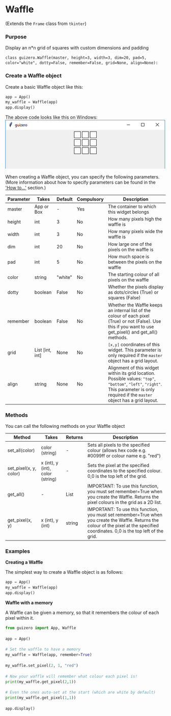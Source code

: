 # Waffle

(Extends the `Frame` class from `tkinter`)

### Purpose
Display an n*n grid of squares with custom dimensions and padding

```
class guizero.Waffle(master, height=3, width=3, dim=20, pad=5, color="white", dotty=False, remember=False, grid=None, align=None):    	
```

### Create a Waffle object

Create a basic Waffle object like this:

```python
app = App()
my_waffle = Waffle(app)
app.display()
```

The above code looks like this on Windows:
![Waffle on Windows](images/waffle_windows.png)


When creating a Waffle object, you can specify the following parameters. (More information about how to specify parameters can be found in the ['How to...'](./howto/) section.)

| Parameter | Takes     | Default | Compulsory | Description                         |
| --------- | --------- | ------- | ---------- | -------------------------|
| master    | App or Box| -       | Yes        | The container to which this widget belongs |
| height    | int       | 3       | No         | How many pixels high the waffle is |
| width     | int       | 3       | No         | How many pixels wide the waffle is |
| dim       | int       | 20      | No         | How large one of the pixels on the waffle is |
| pad       | int       | 5       | No         | How much space is between the pixels on the waffle |
| color     | string    | "white" | No         | The starting colour of all pixels on the waffle |
| dotty     | boolean   | False   | No         | Whether the pixels display as dots/circles (True) or squares (False) |
| remember  | boolean   | False   | No         | Whether the Waffle keeps an internal list of the colour of each pixel (True) or not (False). Use this if you want to use get_pixel() and get_all() methods. |
| grid      | List [int, int]     | None       | No         | `[x,y]` coordinates of this widget. This parameter is only required if the `master` object has a grid layout. |
| align     | string     | None   | No         | Alignment of this widget within its grid location. Possible values: `"top"`, `"bottom"`, `"left"`, `"right"`. This parameter is only required if the `master` object has a grid layout.  |



### Methods

You can call the following methods on your Waffle object

| Method        | Takes     | Returns    | Description                |
| ------------- | ------------- | ---------- | -------------------------- |
| set_all(color)     | color (string) | -          | Sets all pixels to the specified colour (allows hex code e.g. #0099ff or colour name e.g. "red") |
| set_pixel(x, y, color)   | x (int), y (int), color (string)     | -         | Sets the pixel at the specified coordinates to the specified colour. 0,0 is the top left of the grid.  |
| get_all()     | - | List | IMPORTANT: To use this function, you must set remember=True when you create the Waffle. Returns the pixel colours in the grid as a 2D list. |
| get_pixel(x, y)| x (int), y (int) | string |  IMPORTANT: To use this function, you must set remember=True when you create the Waffle. Returns the colour of the pixel at the specified coordinates. 0,0 is the top left of the grid. |

### Examples

**Creating a Waffle**

The simplest way to create a Waffle object is as follows:

```python
app = App()
my_waffle = Waffle(app)
app.display()
```

**Waffle with a memory**

A Waffle can be given a memory, so that it remembers the colour of each pixel within it.

```python
from guizero import App, Waffle

app = App()

# Set the waffle to have a memory
my_waffle = Waffle(app, remember=True)

my_waffle.set_pixel(2, 1, "red")

# Now your waffle will remember what colour each pixel is!
print(my_waffle.get_pixel(2,1))

# Even the ones auto-set at the start (which are white by default)
print(my_waffle.get_pixel(1,1))

app.display()

```
